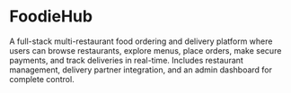 # FoodieHub
A full-stack multi-restaurant food ordering and delivery platform where users can browse restaurants, explore menus, place orders, make secure payments, and track deliveries in real-time. Includes restaurant management, delivery partner integration, and an admin dashboard for complete control.

